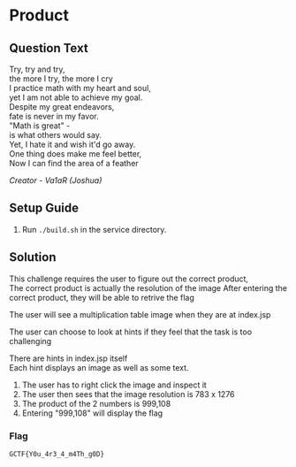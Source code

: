 # Product

## Question Text

Try, try and try,  
the more I try, the more I cry  
I practice math with my heart and soul,  
yet I am not able to achieve my goal.    
Despite my great endeavors,  
fate is never in my favor.  
"Math is great" -  
is what others would say.  
Yet, I hate it and wish it'd go away.  
One thing does make me feel better,  
Now I can find the area of a feather


*Creator - Va1aR (Joshua)*


## Setup Guide
1. Run `./build.sh` in the service directory.

## Solution
	
This challenge requires the user to figure out the correct product,  
The correct product is actually the resolution of the image 
After entering the correct product, they will be able to retrive the flag

The user will see a multiplication table image when they are at index.jsp

The user can choose to look at hints if they feel that the task is too challenging

There are hints in index.jsp itself  
Each hint displays an image as well as some text.

1. The user has to right click the image and inspect it
2. The user then sees that the image resolution is 783 x 1276
3. The product of the 2 numbers is 999,108
4. Entering "999,108" will display the flag
	
### Flag
`GCTF{Y0u_4r3_4_m4Th_g0D} `



